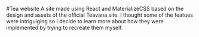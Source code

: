 #Tea website
A site made using React and MaterializeCSS based on the design and assets of the official Teavana site. I thought some of the featues were intriguiging so I decide to learn more about how they were implemented by trying to recreate them myself.
